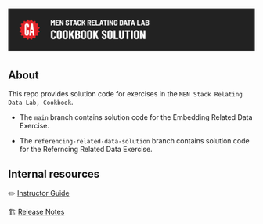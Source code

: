# ![MEN Stack Relating Data Lab - Cookbook - Solution](./internal-resources/assets/hero.png)

## About

This repo provides solution code for exercises in the `MEN Stack Relating Data Lab, Cookbook`.

- The `main` branch contains solution code for the Embedding Related Data Exercise.

- The `referencing-related-data-solution` branch contains solution code for the Referncing Related Data Exercise.

## Internal resources

✏️ [Instructor Guide](./internal-resources/instructor-guide.md)

🏗️ [Release Notes](./internal-resources/release-notes.md)
